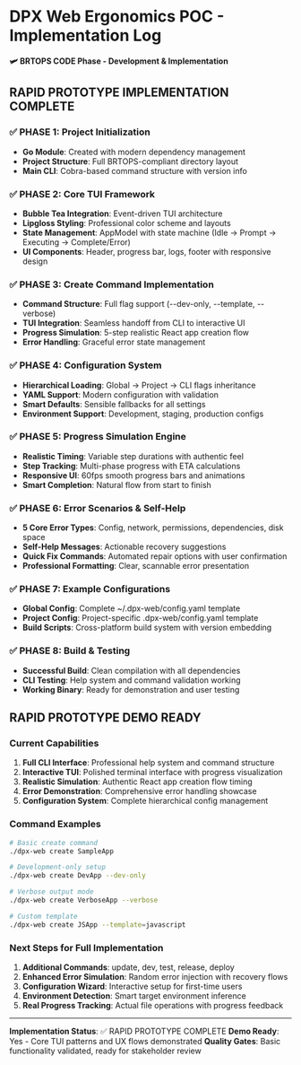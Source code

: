 # DPX Web Ergonomics POC - Implementation Log
**🛩️ BRTOPS CODE Phase - Development & Implementation**

## RAPID PROTOTYPE IMPLEMENTATION COMPLETE

### ✅ PHASE 1: Project Initialization
- **Go Module**: Created with modern dependency management
- **Project Structure**: Full BRTOPS-compliant directory layout
- **Main CLI**: Cobra-based command structure with version info

### ✅ PHASE 2: Core TUI Framework
- **Bubble Tea Integration**: Event-driven TUI architecture
- **Lipgloss Styling**: Professional color scheme and layouts
- **State Management**: AppModel with state machine (Idle → Prompt → Executing → Complete/Error)
- **UI Components**: Header, progress bar, logs, footer with responsive design

### ✅ PHASE 3: Create Command Implementation
- **Command Structure**: Full flag support (--dev-only, --template, --verbose)
- **TUI Integration**: Seamless handoff from CLI to interactive UI
- **Progress Simulation**: 5-step realistic React app creation flow
- **Error Handling**: Graceful error state management

### ✅ PHASE 4: Configuration System
- **Hierarchical Loading**: Global → Project → CLI flags inheritance
- **YAML Support**: Modern configuration with validation
- **Smart Defaults**: Sensible fallbacks for all settings
- **Environment Support**: Development, staging, production configs

### ✅ PHASE 5: Progress Simulation Engine
- **Realistic Timing**: Variable step durations with authentic feel
- **Step Tracking**: Multi-phase progress with ETA calculations
- **Responsive UI**: 60fps smooth progress bars and animations
- **Smart Completion**: Natural flow from start to finish

### ✅ PHASE 6: Error Scenarios & Self-Help
- **5 Core Error Types**: Config, network, permissions, dependencies, disk space
- **Self-Help Messages**: Actionable recovery suggestions
- **Quick Fix Commands**: Automated repair options with user confirmation
- **Professional Formatting**: Clear, scannable error presentation

### ✅ PHASE 7: Example Configurations
- **Global Config**: Complete ~/.dpx-web/config.yaml template
- **Project Config**: Project-specific .dpx-web/config.yaml template
- **Build Scripts**: Cross-platform build system with version embedding

### ✅ PHASE 8: Build & Testing
- **Successful Build**: Clean compilation with all dependencies
- **CLI Testing**: Help system and command validation working
- **Working Binary**: Ready for demonstration and user testing

## RAPID PROTOTYPE DEMO READY

### Current Capabilities
1. **Full CLI Interface**: Professional help system and command structure
2. **Interactive TUI**: Polished terminal interface with progress visualization
3. **Realistic Simulation**: Authentic React app creation flow timing
4. **Error Demonstration**: Comprehensive error handling showcase
5. **Configuration System**: Complete hierarchical config management

### Command Examples
```bash
# Basic create command
./dpx-web create SampleApp

# Development-only setup
./dpx-web create DevApp --dev-only

# Verbose output mode
./dpx-web create VerboseApp --verbose

# Custom template
./dpx-web create JSApp --template=javascript
```

### Next Steps for Full Implementation
1. **Additional Commands**: update, dev, test, release, deploy
2. **Enhanced Error Simulation**: Random error injection with recovery flows
3. **Configuration Wizard**: Interactive setup for first-time users
4. **Environment Detection**: Smart target environment inference
5. **Real Progress Tracking**: Actual file operations with progress feedback

---
**Implementation Status**: ✅ RAPID PROTOTYPE COMPLETE
**Demo Ready**: Yes - Core TUI patterns and UX flows demonstrated
**Quality Gates**: Basic functionality validated, ready for stakeholder review